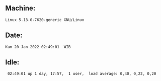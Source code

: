 ## Machine:
```
Linux 5.13.0-7620-generic GNU/Linux
```
## Date:
```
Kam 20 Jan 2022 02:49:01  WIB
```
## Idle:
```
 02:49:01 up 1 day, 17:57,  1 user,  load average: 0,40, 0,22, 0,20
```
